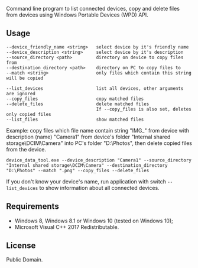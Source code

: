 Command line program to list connected devices, copy and delete files from devices using Windows Portable Devices (WPD) API.

## Usage
```
--device_friendly_name <string>   select device by it's friendly name
--device_description <string>     select device by it's description
--source_directory <path>         directory on device to copy files from
--destination_directory <path>    directory on PC to copy files to
--match <string>                  only files which contain this string will be copied

--list_devices                    list all devices, other arguments are ignored
--copy_files                      copy matched files
--delete_files                    delete matched files
                                  If --copy_files is also set, deletes only copied files
--list_files                      show matched files
```

Example: copy files which file name contain string "IMG_" from device with description (name) "Camera1" from device's folder "Internal shared storage\DCIM\Camera" into PC's folder "D:\Photos", then delete copied files from the device.
```
device_data_tool.exe --device_description "Camera1" --source_directory "Internal shared storage\DCIM\Camera" --destination_directory "D:\Photos" --match ".png" --copy_files --delete_files
```

If you don't know your device's name, run application with switch `--list_devices` to show information about all connected devices.

## Requirements
* Windows 8, Windows 8.1 or Windows 10 (tested on Windows 10);
* Microsoft Visual C++ 2017 Redistributable.

## License
Public Domain.